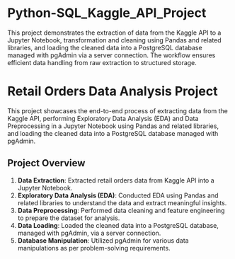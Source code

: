 # Python-SQL_Kaggle_API_Project
This project demonstrates the extraction of data from the Kaggle API to a Jupyter Notebook, transformation and cleaning using Pandas and related libraries, and loading the cleaned data into a PostgreSQL database managed with pgAdmin via a server connection. The workflow ensures efficient data handling from raw extraction to structured storage.

# Retail Orders Data Analysis Project

This project showcases the end-to-end process of extracting data from the Kaggle API, performing Exploratory Data Analysis (EDA) and Data Preprocessing in a Jupyter Notebook using Pandas and related libraries, and loading the cleaned data into a PostgreSQL database managed with pgAdmin.

## Project Overview

1. **Data Extraction**: Extracted retail orders data from Kaggle API into a Jupyter Notebook.
2. **Exploratory Data Analysis (EDA)**: Conducted EDA using Pandas and related libraries to understand the data and extract meaningful insights.
3. **Data Preprocessing**: Performed data cleaning and feature engineering to prepare the dataset for analysis.
4. **Data Loading**: Loaded the cleaned data into a PostgreSQL database, managed with pgAdmin, via a server connection.
5. **Database Manipulation**: Utilized pgAdmin for various data manipulations as per problem-solving requirements.
